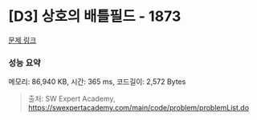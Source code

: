 # [D3] 상호의 배틀필드 - 1873 

[문제 링크](https://swexpertacademy.com/main/code/problem/problemDetail.do?contestProbId=AV5LyE7KD2ADFAXc) 

### 성능 요약

메모리: 86,940 KB, 시간: 365 ms, 코드길이: 2,572 Bytes



> 출처: SW Expert Academy, https://swexpertacademy.com/main/code/problem/problemList.do